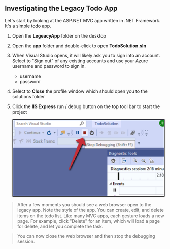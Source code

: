 ## Investigating the Legacy Todo App
Let's start by looking at the ASP.NET MVC app written in .NET Framework. It's a simple todo app.
1.	Open the **LegeacyApp** folder on the desktop
2.	Open the **app** folder and double-click to open **TodoSolution.sln**
3.	When Visual Studio opens, it will likely ask you to sign into an account. Select to "Sign out" of any existing accounts and use your Azure username and password to sign in.

       - username **<inject key="AzureAdUserEmail" />** 
       - password **<inject key="AzureAdUserPassword" />**
4.	Select to **Close** the profile window which should open you to the solutions folder
5.	Click the **IIS Express** run / debug button on the top tool bar to start the project

      ![Stop](images/stop.png)

>After a few moments you should see a web browser open to the legacy app. Note the style of the app. You can create, edit, and delete items on the todo list. Like many MVC apps, each gesture loads a new page. For example, click "Delete" for an item, which will load a page for delete, and let you complete the task.

>You can now close the web browser and then stop the debugging session.
       
